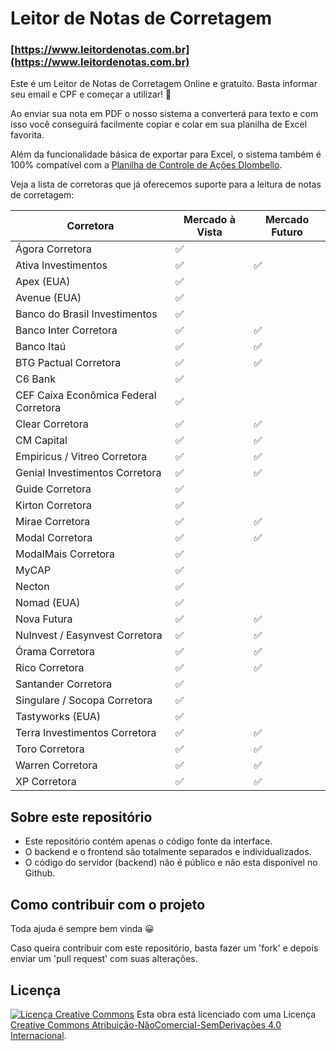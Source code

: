 # Leitor de Notas de Corretagem

### [https://www.leitordenotas.com.br](https://www.leitordenotas.com.br)

Este é um Leitor de Notas de Corretagem Online e gratuito. Basta informar seu email e CPF e começar a utilizar! 🙂

Ao enviar sua nota em PDF o nosso sistema a converterá para texto e com isso você conseguirá facilmente copiar e colar em sua planilha de Excel favorita.

Além da funcionalidade básica de exportar para Excel, o sistema também é 100% compatível com a  [Planilha de Controle de Ações Dlombello](https://www.dlombelloplanilhas.com).

Veja a lista de corretoras que já oferecemos suporte para a leitura de notas de corretagem:

| Corretora                             | Mercado à Vista | Mercado Futuro |
|---------------------------------------|-----------------|----------------|
| Ágora Corretora                       | ✅              |                |
| Ativa Investimentos                   | ✅              | ✅             |
| Apex (EUA)                            | ✅              |                |
| Avenue (EUA)                          | ✅              |                |
| Banco do Brasil Investimentos         | ✅              |                |
| Banco Inter Corretora                 | ✅              | ✅             |
| Banco Itaú                            | ✅              | ✅             |
| BTG Pactual Corretora                 | ✅              | ✅             |
| C6 Bank                               | ✅              |                |
| CEF Caixa Econômica Federal Corretora | ✅              |                |
| Clear Corretora                       | ✅              | ✅             |
| CM Capital                            | ✅              | ✅             |
| Empiricus / Vitreo Corretora          | ✅              | ✅             |
| Genial Investimentos Corretora        | ✅              | ✅             |
| Guide Corretora                       | ✅              |                |
| Kirton Corretora                      | ✅              |                |
| Mirae Corretora                       | ✅              | ✅             |
| Modal Corretora                       | ✅              | ✅             |
| ModalMais Corretora                   | ✅              |                |
| MyCAP                                 | ✅              |                |
| Necton                                | ✅              |                |
| Nomad (EUA)                           | ✅              |                |
| Nova Futura                           | ✅              | ✅             |
| NuInvest / Easynvest Corretora        | ✅              | ✅             |
| Órama Corretora                       | ✅              | ✅             |
| Rico Corretora                        | ✅              | ✅             |
| Santander Corretora                   | ✅              |                |
| Singulare / Socopa Corretora          | ✅              |                |
| Tastyworks (EUA)                      | ✅              |                |
| Terra Investimentos Corretora         | ✅              | ✅             |
| Toro Corretora                        | ✅              | ✅             |
| Warren Corretora                      | ✅              | ✅             |
| XP Corretora                          | ✅              | ✅             |

## Sobre este repositório
- Este repositório contém apenas o código fonte da interface.
- O backend e o frontend são totalmente separados e individualizados.
- O código do servidor (backend) não é público e não esta disponível no Github.

## Como contribuir com o projeto

Toda ajuda é sempre bem vinda 😀

Caso queira contribuir com este repositório, basta fazer um 'fork' e depois enviar um 'pull request' com suas alterações.

## Licença

[![Licença Creative Commons](https://i.creativecommons.org/l/by-nc-nd/4.0/88x31.png)](http://creativecommons.org/licenses/by-nc-nd/4.0/deed.pt_BR)
Esta obra está licenciado com uma Licença [Creative Commons Atribuição-NãoComercial-SemDerivações 4.0 Internacional](http://creativecommons.org/licenses/by-nc-nd/4.0/deed.pt_BR).
